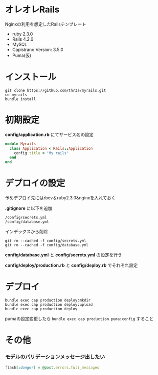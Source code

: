 # オレオレRails

Nginxの利用を想定したRailsテンプレート

- ruby 2.3.0
- Rails 4.2.6
- MySQL
- Capistrano Version: 3.5.0
- Puma(仮)

# インストール

```
git clone https://github.com/thr3a/myrails.git
cd myrails
bundle install
```

# 初期設定

**config/application.rb** にてサービス名の設定

```ruby
module Myrails
  class Application < Rails::Application
    config.title = "My rails"
  end
end
```

# デプロイの設定

予めデプロイ先にはrbev＆ruby2.3.0&nginxを入れておく

**.gitignore** に以下を追加

```
/config/secrets.yml
/config/database.yml
```

インデックスから削除

```
git rm --cached -f config/secrets.yml
git rm --cached -f config/database.yml
```

**config/database.yml** と **config/secrets.yml** の設定を行う

**config/deploy/production.rb** と **config/deploy.rb** でそれぞれ設定

# デプロイ

```
bundle exec cap production deploy:mkdir
bundle exec cap production deploy:upload
bundle exec cap production deploy
```

pumaの設定変更したら `bundle exec cap production puma:config` すること

# その他

### モデルのバリデーションメッセージ出したい

```ruby
flash[:danger] = @post.errors.full_messages
```
